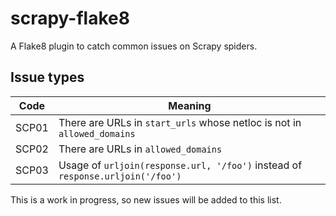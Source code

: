 # scrapy-flake8

A Flake8 plugin to catch common issues on Scrapy spiders.

## Issue types

| Code  | Meaning |
| ---   | --- |
| SCP01 | There are URLs in `start_urls` whose netloc is not in `allowed_domains` |
| SCP02 | There are URLs in `allowed_domains` |
| SCP03 | Usage of `urljoin(response.url, '/foo')` instead of `response.urljoin('/foo')` |

This is a work in progress, so new issues will be added to this list.
